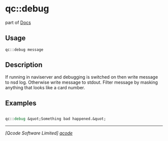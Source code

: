 qc::debug
=========

part of [Docs](.)

Usage
-----
`
        qc::debug message
    `

Description
-----------
If running in naviserver and debugging is switched on then write message to nsd log.
        Otherwise write message to stdout.
        Filter message by masking anything that looks like a card number.

Examples
--------
```tcl

qc::debug &quot;Something bad happened.&quot;
```

----------------------------------
*[Qcode Software Limited] [qcode]*

[qcode]: http://www.qcode.co.uk "Qcode Software"